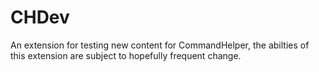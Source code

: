 CHDev
=====

An extension for testing new content for CommandHelper, the abilties of this extension are subject to hopefully frequent change.